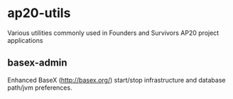 ap20-utils
==========

Various utilities commonly used in Founders and Survivors AP20 project applications

basex-admin
-----------

Enhanced BaseX (http://basex.org/)  start/stop infrastructure and database path/jvm preferences.
